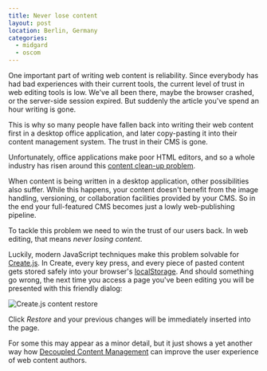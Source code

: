 ```yaml
---
title: Never lose content
layout: post
location: Berlin, Germany
categories:
  - midgard
  - oscom
---
```

One important part of writing web content is reliability. Since everybody has had bad experiences with their current tools, the current level of trust in web editing tools is low. We've all been there, maybe the browser crashed, or the server-side session expired. But suddenly the article you've spend an hour writing is gone.

This is why so many people have fallen back into writing their web content first in a desktop office application, and later copy-pasting it into their content management system. The trust in their CMS is gone.

Unfortunately, office applications make poor HTML editors, and so a whole industry has risen around this [content clean-up problem](http://www.codinghorror.com/blog/2006/01/cleaning-words-nasty-html.html).

When content is being written in a desktop application, other possibilities also suffer. While this happens, your content doesn't benefit from the image handling, versioning, or collaboration facilities provided by your CMS. So in the end your full-featured CMS becomes just a lowly web-publishing pipeline.

To tackle this problem we need to win the trust of our users back. In web editing, that means _never losing content_.

Luckily, modern JavaScript techniques make this problem solvable for [Create.js](http://createjs.org/). In Create, every key press, and every piece of pasted content gets stored safely into your browser's [localStorage](http://en.wikipedia.org/wiki/Web_storage). And should something go wrong, the next time you access a page you've been editing you will be presented with this friendly dialog:

![Create.js content restore](https://s3.eu-central-1.amazonaws.com/bergie-iki-fi/createjs-storage-restore.png)

Click _Restore_ and your previous changes will be immediately inserted into the page.

For some this may appear as a minor detail, but it just shows a yet another way how [Decoupled Content Management](http://bergie.iki.fi/blog/decoupling_content_management/) can improve the user experience of web content authors.

